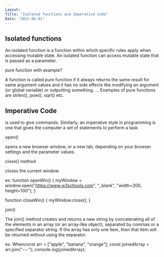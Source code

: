 ```yaml
---
Layout:
Title: "Isolated functions and Imperative Code"
Date: "2021-06-01"
---
```


## Isolated functions

An isolated function is a function within which specific rules apply when accessing mutable state. An isolated function can access mutable state that is passed as a parameter.

pure function with example?

A function is called pure function if it always returns the same result for same argument values and it has no side effects like modifying an argument (or global variable) or outputting something. ... Examples of pure functions are strlen(), pow(), sqrt() etc.

## Imperative Code

is used to give commands. Similarly, an imperative style in programming is one that gives the computer a set of statements to perform a task.

open() 

opens a new browser window, or a new tab, depending on your browser settings and the parameter values.

close() method 

closes the current window.

ex:
function openWin() {
  myWindow = window.open("https://www.w3schools.com", "_blank", "width=200, height=100");
}

function closeWin() {
  myWindow.close();
}

join()

The join() method creates and returns a new string by concatenating all of the elements in an array (or an array-like object), separated by commas or a specified separator string. If the array has only one item, then that item will be returned without using the separator.

ex: Whenconst arr = ["apple", "banana", "orange"];
const joinedArray = arr.join("---");
console.log(joinedArray);